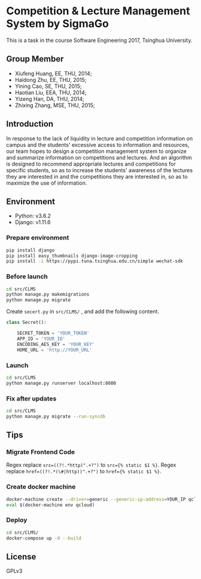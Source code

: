 # Competition & Lecture Management System by SigmaGo
This is a task in the course Software Engineering 2017, Tsinghua University.

## Group Member
* Xiufeng Huang, EE, THU, 2014;
* Haidong Zhu, EE, THU, 2015;
* Yining Cao, SE, THU, 2015;
* Haotian Liu, EEA, THU, 2014;
* Yizeng Han, DA, THU, 2014;
* Zhixing Zhang, MSE, THU, 2015;

## Introduction
In response to the lack of liquidity in lecture and competition information on campus and the students' excessive access to information and resources, our team hopes to design a competition management system to organize and summarize information on competitions and lectures. And an algorithm is designed to recommend appropriate lectures and competitions for specific students, so as to increase the students' awareness of the lectures they are interested in and the competitions they are interested in, so as to maximize the use of information.

## Environment
* Python: v3.6.2
* Django: v1.11.6
### Prepare environment

```bash
pip install django
pip install easy_thumbnails django-image-cropping
pip install -i https://pypi.tuna.tsinghua.edu.cn/simple wechat-sdk
```

### Before launch

```bash
cd src/CLMS
python manage.py makemigrations
python manage.py migrate
```

Create ```secert.py``` in ```src/CLMS/``` , and add the following content.

```python
class Secret():

    SECRET_TOKEN = 'YOUR_TOKEN'
    APP_ID = 'YOUR_ID'
    ENCODING_AES_KEY = 'YOUR_KEY'
    HOME_URL = 'http://YOUR_URL'

```

### Launch

```bash
cd src/CLMS
python manage.py runserver localhost:8080
```

### Fix after updates

```bash
cd src/CLMS
python manage.py migrate --run-syncdb
```

## Tips

### Migrate Frontend Code

Regex replace ```src=((?!.*http)".+?")``` to ```src={% static $1 %}```.
Regex replace ```href=((?!.*(\#|http))".+?")``` to ```href={% static $1 %}```.

### Create docker machine

```bash
docker-machine create --driver=generic --generic-ip-address=YOUR_IP qcloud(your name)
eval $(docker-machine env qcloud)
```

### Deploy

```bash
cd src/CLMS/
docker-compose up -d --build
```

## License

GPLv3
